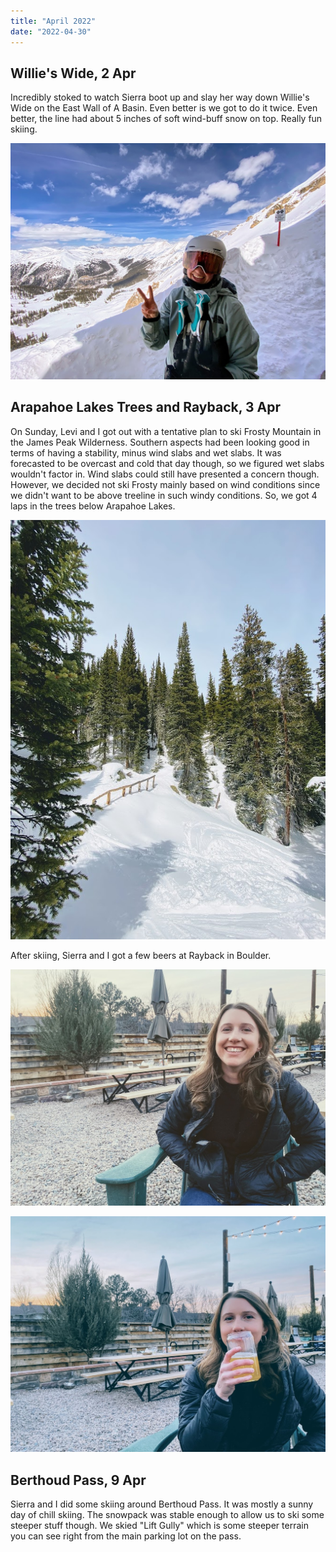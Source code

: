 ```yaml
---
title: "April 2022"
date: "2022-04-30"
---
```


## Willie's Wide, 2 Apr

Incredibly stoked to watch Sierra boot up and slay her way down Willie's Wide on the East Wall of A Basin. Even better is we got to do it twice. Even better, the line had about 5 inches of soft wind-buff snow on top. Really fun skiing.

![](../images/2022_04_30_April_2022/IMG_9353.jpg)

## Arapahoe Lakes Trees and Rayback, 3 Apr

On Sunday, Levi and I got out with a tentative plan to ski Frosty Mountain in the James Peak Wilderness. Southern aspects had been looking good in terms of having a stability, minus wind slabs and wet slabs. It was forecasted to be overcast and cold that day though, so we figured wet slabs wouldn't factor in. Wind slabs could still have presented a concern though. However, we decided not ski Frosty mainly based on wind conditions since we didn't want to be above treeline in such windy conditions. So, we got 4 laps in the trees below Arapahoe Lakes.

![Bridge along the Forest Lakes Trail](../images/2022_04_30_April_2022/IMG_9358.jpg)

After skiing, Sierra and I got a few beers at Rayback in Boulder.

![](../images/2022_04_30_April_2022/IMG_9364.jpg)

![](../images/2022_04_30_April_2022/IMG_9370.jpg)

## Berthoud Pass, 9 Apr

Sierra and I did some skiing around Berthoud Pass. It was mostly a sunny day of chill skiing. The snowpack was stable enough to allow us to ski some steeper stuff though. We skied "Lift Gully" which is some steeper terrain you can see right from the main parking lot on the pass.
